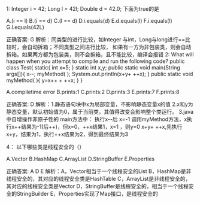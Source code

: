 1:
  Integer i = 42;
  Long l = 42l;
  Double d = 42.0;
  下面为true的是

  A.(i == l)
  B.(i == d)
  C.(l == d)
  D.i.equals(d)
  E.d.equals(l)
  F.i.equals(l)
  G.l.equals(42L)

 正确答案: G
 解析：同类型的进行比较，如Integer 与int，Long与long进行==比较时，会自动拆箱；不同类型之间进行比较，
   如果有一方为非包装类，则会自动拆箱。如果两方都为包装类，则不会拆箱，且不能比较，编译会报错
2:
What will happen when you attempt to compile and run the following code?
public class Test{
static{
   int x=5;
}
static int x,y;
public static void main(String args[]){
   x--;
   myMethod( );
   System.out.println(x+y+ ++x);
}
public static void myMethod( ){
  y=x++ + ++x;
 }
}

A.compiletime error
B.prints:1
C.prints:2
D.prints:3
E.prints:7
F.prints:8

正确答案: D
解析：1.静态语句块中x为局部变量，不影响静态变量x的值
      2.x和y为静态变量，默认初始值为0，属于当前类，其值得改变会影响整个类运行。
   3.java中自增操作非原子性的
   main方法中：
   执行x--后 x=-1
   调用myMethod方法，x执行x++结果为-1(后++)，但x=0，++x结果1，x=1 ，则y=0
   x+y+ ++x,先执行x+y，结果为1，执行++x结果为2，得到最终结果为3

4：
以下哪些类是线程安全的（）

A.Vector
B.HashMap
C.ArrayList
D.StringBuffer
E.Properties

正确答案: A D E
解析：A，Vector相当于一个线程安全的List
   B，HashMap是非线程安全的，其对应的线程安全类是HashTable
   C，ArrayList是非线程安全的，其对应的线程安全类是Vector
   D，StringBuffer是线程安全的，相当于一个线程安全的StringBuilder
   E，Properties实现了Map接口，是线程安全的


